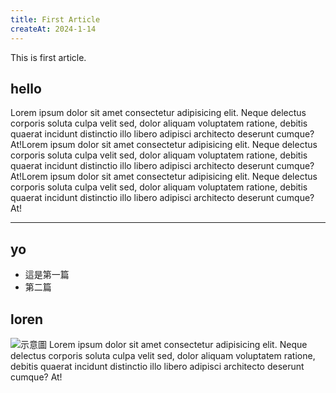 ```yaml
---
title: First Article
createAt: 2024-1-14
---
```


This is first article.

## hello

Lorem ipsum dolor sit amet consectetur adipisicing elit. Neque delectus corporis soluta culpa velit sed, dolor aliquam voluptatem ratione, debitis quaerat incidunt distinctio illo libero adipisci architecto deserunt cumque? At!Lorem ipsum dolor sit amet consectetur adipisicing elit. Neque delectus corporis soluta culpa velit sed, dolor aliquam voluptatem ratione, debitis quaerat incidunt distinctio illo libero adipisci architecto deserunt cumque? At!Lorem ipsum dolor sit amet consectetur adipisicing elit. Neque delectus corporis soluta culpa velit sed, dolor aliquam voluptatem ratione, debitis quaerat incidunt distinctio illo libero adipisci architecto deserunt cumque? At!

---

## yo

- 這是第一篇
- 第二篇

## loren

![示意圖](/bg.jpg)
Lorem ipsum dolor sit amet consectetur adipisicing elit. Neque delectus corporis soluta culpa velit sed, dolor aliquam voluptatem ratione, debitis quaerat incidunt distinctio illo libero adipisci architecto deserunt cumque? At!
